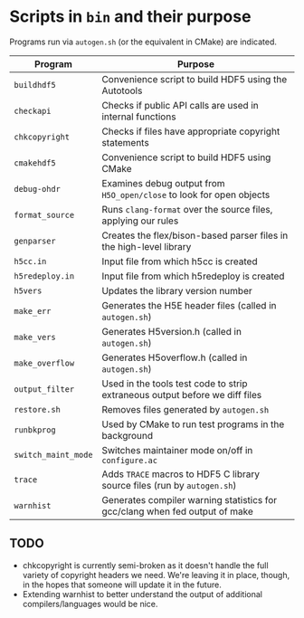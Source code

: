 # Scripts in `bin` and their purpose

Programs run via `autogen.sh` (or the equivalent in CMake) are indicated.

|Program|Purpose|
|-------|-------|
|`buildhdf5`|Convenience script to build HDF5 using the Autotools|
|`checkapi`|Checks if public API calls are used in internal functions|
|`chkcopyright`|Checks if files have appropriate copyright statements|
|`cmakehdf5`|Convenience script to build HDF5 using CMake|
|`debug-ohdr`|Examines debug output from `H5O_open/close` to look for open objects|
|`format_source`|Runs `clang-format` over the source files, applying our rules|
|`genparser`|Creates the flex/bison-based parser files in the high-level library|
|`h5cc.in`|Input file from which h5cc is created|
|`h5redeploy.in`|Input file from which h5redeploy is created|
|`h5vers`|Updates the library version number|
|`make_err`|Generates the H5E header files (called in `autogen.sh`)|
|`make_vers`|Generates H5version.h (called in `autogen.sh`)|
|`make_overflow`|Generates H5overflow.h (called in `autogen.sh`)|
|`output_filter`|Used in the tools test code to strip extraneous output before we diff files|
|`restore.sh`|Removes files generated by `autogen.sh`|
|`runbkprog`|Used by CMake to run test programs in the background|
|`switch_maint_mode`|Switches maintainer mode on/off in `configure.ac`|
|`trace`|Adds `TRACE` macros to HDF5 C library source files (run by `autogen.sh`)|
|`warnhist`|Generates compiler warning statistics for gcc/clang when fed output of make|

## TODO

* chkcopyright is currently semi-broken as it doesn't handle the full variety of copyright headers we need. We're leaving it in place, though, in the hopes that someone will update it in the future.
* Extending warnhist to better understand the output of additional compilers/languages would be nice.

